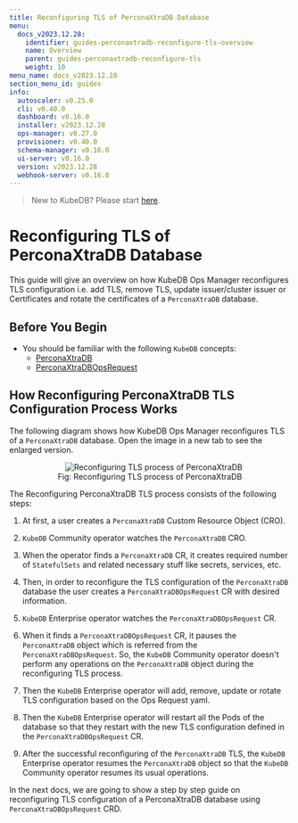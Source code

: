 ```yaml
---
title: Reconfiguring TLS of PerconaXtraDB Database
menu:
  docs_v2023.12.28:
    identifier: guides-perconaxtradb-reconfigure-tls-overview
    name: Overview
    parent: guides-perconaxtradb-reconfigure-tls
    weight: 10
menu_name: docs_v2023.12.28
section_menu_id: guides
info:
  autoscaler: v0.25.0
  cli: v0.40.0
  dashboard: v0.16.0
  installer: v2023.12.28
  ops-manager: v0.27.0
  provisioner: v0.40.0
  schema-manager: v0.16.0
  ui-server: v0.16.0
  version: v2023.12.28
  webhook-server: v0.16.0
---
```


> New to KubeDB? Please start [here](/docs/v2023.12.28/README).

# Reconfiguring TLS of PerconaXtraDB Database

This guide will give an overview on how KubeDB Ops Manager reconfigures TLS configuration i.e. add TLS, remove TLS, update issuer/cluster issuer or Certificates and rotate the certificates of a `PerconaXtraDB` database.

## Before You Begin

- You should be familiar with the following `KubeDB` concepts:
  - [PerconaXtraDB](/docs/v2023.12.28/guides/percona-xtradb/concepts/perconaxtradb)
  - [PerconaXtraDBOpsRequest](/docs/v2023.12.28/guides/percona-xtradb/concepts/opsrequest)

## How Reconfiguring PerconaXtraDB TLS Configuration Process Works

The following diagram shows how KubeDB Ops Manager reconfigures TLS of a `PerconaXtraDB` database. Open the image in a new tab to see the enlarged version.

<figure align="center">
  <img alt="Reconfiguring TLS process of PerconaXtraDB" src="/docs/v2023.12.28/guides/percona-xtradb/reconfigure-tls/overview/images/reconfigure-tls.jpeg">
<figcaption align="center">Fig: Reconfiguring TLS process of PerconaXtraDB</figcaption>
</figure>

The Reconfiguring PerconaXtraDB TLS process consists of the following steps:

1. At first, a user creates a `PerconaXtraDB` Custom Resource Object (CRO).

2. `KubeDB` Community operator watches the `PerconaXtraDB` CRO.

3. When the operator finds a `PerconaXtraDB` CR, it creates required number of `StatefulSets` and related necessary stuff like secrets, services, etc.

4. Then, in order to reconfigure the TLS configuration of the `PerconaXtraDB` database the user creates a `PerconaXtraDBOpsRequest` CR with desired information.

5. `KubeDB` Enterprise operator watches the `PerconaXtraDBOpsRequest` CR.

6. When it finds a `PerconaXtraDBOpsRequest` CR, it pauses the `PerconaXtraDB` object which is referred from the `PerconaXtraDBOpsRequest`. So, the `KubeDB` Community operator doesn't perform any operations on the `PerconaXtraDB` object during the reconfiguring TLS process.  

7. Then the `KubeDB` Enterprise operator will add, remove, update or rotate TLS configuration based on the Ops Request yaml.

8. Then the `KubeDB` Enterprise operator will restart all the Pods of the database so that they restart with the new TLS configuration defined in the `PerconaXtraDBOpsRequest` CR.

9. After the successful reconfiguring of the `PerconaXtraDB` TLS, the `KubeDB` Enterprise operator resumes the `PerconaXtraDB` object so that the `KubeDB` Community operator resumes its usual operations.

In the next docs, we are going to show a step by step guide on reconfiguring TLS configuration of a PerconaXtraDB database using `PerconaXtraDBOpsRequest` CRD.